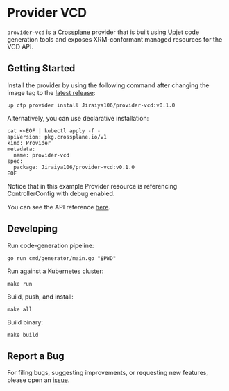 # Provider VCD

`provider-vcd` is a [Crossplane](https://crossplane.io/) provider that
is built using [Upjet](https://github.com/upbound/upjet) code
generation tools and exposes XRM-conformant managed resources for the
VCD API.

## Getting Started

Install the provider by using the following command after changing the image tag
to the [latest release](https://marketplace.upbound.io/providers/Jiraiya106/provider-vcd):
```
up ctp provider install Jiraiya106/provider-vcd:v0.1.0
```

Alternatively, you can use declarative installation:
```
cat <<EOF | kubectl apply -f -
apiVersion: pkg.crossplane.io/v1
kind: Provider
metadata:
  name: provider-vcd
spec:
  package: Jiraiya106/provider-vcd:v0.1.0
EOF
```

Notice that in this example Provider resource is referencing ControllerConfig with debug enabled.

You can see the API reference [here](https://doc.crds.dev/github.com/Jiraiya106/provider-vcd).

## Developing

Run code-generation pipeline:
```console
go run cmd/generator/main.go "$PWD"
```

Run against a Kubernetes cluster:

```console
make run
```

Build, push, and install:

```console
make all
```

Build binary:

```console
make build
```

## Report a Bug

For filing bugs, suggesting improvements, or requesting new features, please
open an [issue](https://github.com/Jiraiya106/provider-vcd/issues).
